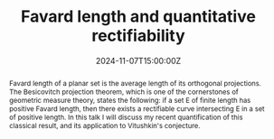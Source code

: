 ﻿---
title: "Favard length and quantitative rectifiability"

event: Barcelona Analysis Seminar
event_url: https://mat.uab.cat/web/seminarianalisi/

location: Universitat Autònoma de Barcelona
# address:
# street: 450 Serra Mall
# city: Stanford
#  region: CA
#  postcode: '94305'
#  country: United States

summary: ""
abstract: "Favard length of a planar set is the average length of its orthogonal projections. The Besicovitch projection theorem, which is one of the cornerstones of geometric measure theory, states the following: if a set E of finite length has positive Favard length, then there exists a rectifiable curve intersecting E in a set of positive length. In this talk I will discuss my recent quantification of this classical result, and its application to Vitushkin's conjecture."

# Talk start and end times.
#   End time can optionally be hidden by prefixing the line with `#`.
date: "2024-11-07T15:00:00Z"
# date_end: "2030-06-01T15:00:00Z"
all_day: true

# Schedule page publish date (NOT talk date).
publishDate: "2017-01-01T00:00:00Z"

authors: []
tags: []

# Is this a featured talk? (true/false)
featured: false

# image:
#  caption: 'Image credit: [**Unsplash**](https://unsplash.com/photos/bzdhc5b3Bxs)'
#  focal_point: Right

links:
# - icon: twitter
#  icon_pack: fab
#  name: Follow
#  url: https://twitter.com/georgecushen
url_code: ""
url_slides: ""
url_video: ""

# Markdown Slides (optional).
#   Associate this talk with Markdown slides.
#   Simply enter your slide deck's filename without extension.
#   E.g. `slides = "example-slides"` references `content/slides/example-slides.md`.
#   Otherwise, set `slides = ""`.
# slides: example

# Projects (optional).
#   Associate this post with one or more of your projects.
#   Simply enter your project's folder or file name without extension.
#   E.g. `projects = ["internal-project"]` references `content/project/deep-learning/index.md`.
#   Otherwise, set `projects = []`.
# projects:
# - example
---
